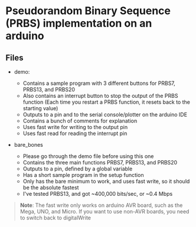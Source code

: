 # Pseudorandom Binary Sequence (PRBS) implementation on an arduino

## Files
- demo:
  - Contains a sample program with 3 different buttons for PRBS7, PRBS13, and PRBS20
  - Also contains an interrupt button to stop the output of the PRBS function (Each time you restart a PRBS function, it resets back to the starting value)
  - Outputs to a pin and to the serial console/plotter on the arduino IDE
  - Contains a bunch of comments for explanation
  - Uses fast write for writing to the output pin
  - Uses fast read for reading the interrupt pin
  
- bare_bones
  - Please go through the demo file before using this one
  - Contains the three main functions PRBS7, PRBS13, and PRBS20
  - Outputs to a pin, defined by a global variable
  - Has a short sample program in the setup function
  - Only has the bare minimum to work, and uses fast write, so it should be the absolute fastest
  - I've tested PRBS13, and got ~400,000 bits/sec, or ~0.4 Mbps

> **Note**: The fast write only works on arduino AVR board, such as the Mega, UNO, and Micro. If you want to use non-AVR boards, you need to switch back to digitalWrite
